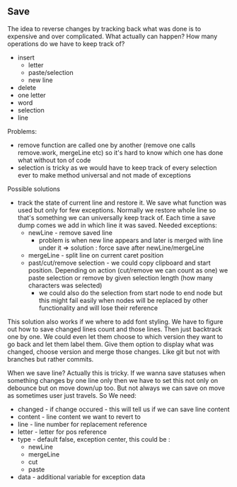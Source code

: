 ## Save

The idea to reverse changes by tracking back what was done is to expensive and over complicated.
What actually can happen? How many operations do we have to keep track of?
- insert
  - letter
  - paste/selection
  - new line
- delete
 - one letter
 - word
 - selection
 - line

Problems:
- remove function are called one by another (remove one calls remove.work, mergeLine etc) so it's hard to know which one has done what without ton of code
- selection is tricky as we would have to keep track of every selection ever to make method universal and not made of exceptions

Possible solutions
- track the state of current line and restore it. We save what function was used but only for few exceptions. Normally we restore whole line so that's something we can universally keep track of. Each time a save dump comes we add in which line it was saved.
  Needed exceptions:
  - newLine - remove saved line
    - problem is when new line appears and later is merged with line under it => solution : force save after newLine/mergeLine
  - mergeLine - split line on current caret position
  - past/cut/remove selection - we could copy clipboard and start position. Depending on action (cut/remove we can count as one) we paste selection or remove by given selection length (how many characters was selected)
    - we could also do the selection from start node to end node but this might fail easily when nodes will be replaced by other functionality and will lose their reference

This solution also works if we where to add font styling. We have to figure out how to save changed lines count and those lines. Then just backtrack one by one. We could even let them choose to which version they want to go back and let them label them. Give them option to display what was changed, choose version and merge those changes. Like git but not with branches but rather commits.

When we save line?
Actually this is tricky. If we wanna save statuses when something changes by one line only then we have to set this not only on debounce but on move down/up too.
But not always we can save on move as sometimes user just travels. So We need:
- changed - if change occured - this will tell us if we can save line content
- content - line content we want to revert to
- line - line number for replacement reference
- letter - letter for pos reference
- type - default false, exception center, this could be :
  - newLine
  - mergeLine
  - cut
  - paste
- data - additional variable for exception data
